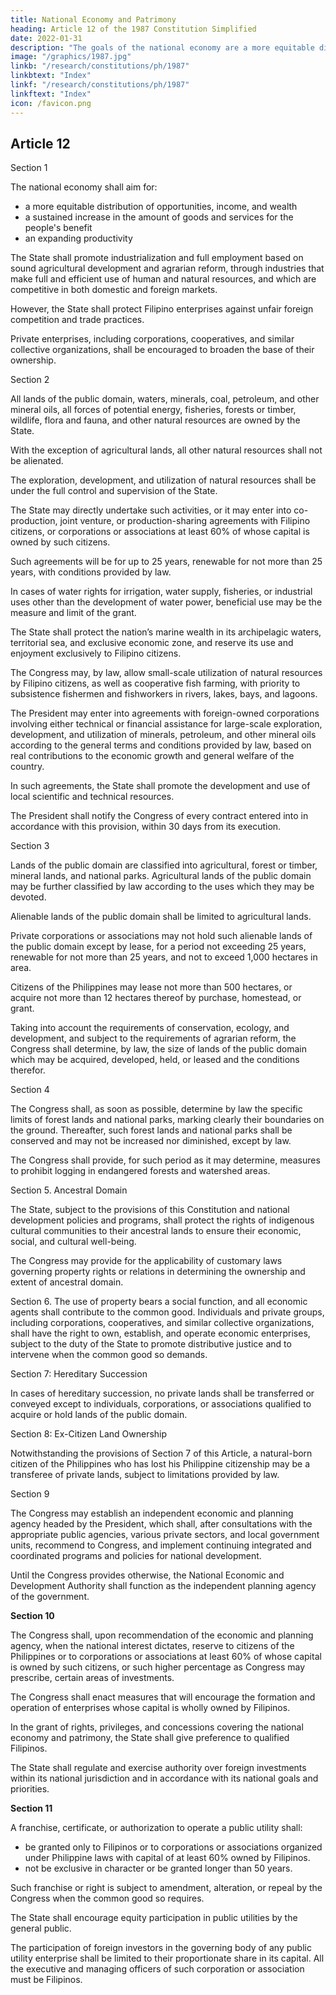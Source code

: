 ```yaml
---
title: National Economy and Patrimony
heading: Article 12 of the 1987 Constitution Simplified
date: 2022-01-31
description: "The goals of the national economy are a more equitable distribution of opportunities, income, and wealth; a sustained increase in the amount of goods and services produced by the nation for the benefit of the people"
image: "/graphics/1987.jpg"
linkb: "/research/constitutions/ph/1987"
linkbtext: "Index"
linkf: "/research/constitutions/ph/1987"
linkftext: "Index"
icon: /favicon.png
---
```


## Article 12
	
Section 1

The national economy shall aim for:
- a more equitable distribution of opportunities, income, and wealth
- a sustained increase in the amount of goods and services for the people's benefit
- an expanding productivity <!-- as the key to raising the quality of life for all, especially the underprivileged. -->

The State shall promote industrialization and full employment based on sound agricultural development and agrarian reform, through industries that make full and efficient use of human and natural resources, and which are competitive in both domestic and foreign markets. 

However, the State shall protect Filipino enterprises against unfair foreign competition and trade practices.

<!-- In the pursuit of these goals, all sectors of the economy and all regions of the country shall be given optimum opportunity to develop. --> Private enterprises, including corporations, cooperatives, and similar collective organizations, shall be encouraged to broaden the base of their ownership.


Section 2

All lands of the public domain, waters, minerals, coal, petroleum, and other mineral oils, all forces of potential energy, fisheries, forests or timber, wildlife, flora and fauna, and other natural resources are owned by the State. 

With the exception of agricultural lands, all other natural resources shall not be alienated. 


The exploration, development, and utilization of natural resources shall be under the full control and supervision of the State. 

The State may directly undertake such activities, or it may enter into co-production, joint venture, or production-sharing agreements with Filipino citizens, or corporations or associations at least 60% of whose capital is owned by such citizens. 

Such agreements will be for up to 25 years, renewable for not more than 25 years, with conditions provided by law. 

In cases of water rights for irrigation, water supply, fisheries, or industrial uses other than the development of water power, beneficial use may be the measure and limit of the grant.

The State shall protect the nation’s marine wealth in its archipelagic waters, territorial sea, and exclusive economic zone, and reserve its use and enjoyment exclusively to Filipino citizens.

The Congress may, by law, allow small-scale utilization of natural resources by Filipino citizens, as well as cooperative fish farming, with priority to subsistence fishermen and fishworkers in rivers, lakes, bays, and lagoons.

The President may enter into agreements with foreign-owned corporations involving either technical or financial assistance for large-scale exploration, development, and utilization of minerals, petroleum, and other mineral oils according to the general terms and conditions provided by law, based on real contributions to the economic growth and general welfare of the country. 

In such agreements, the State shall promote the development and use of local scientific and technical resources.

The President shall notify the Congress of every contract entered into in accordance with this provision, within 30 days from its execution.

Section 3

Lands of the public domain are classified into agricultural, forest or timber, mineral lands, and national parks. Agricultural lands of the public domain may be further classified by law according to the uses which they may be devoted. 

Alienable lands of the public domain shall be limited to agricultural lands. 

Private corporations or associations may not hold such alienable lands of the public domain except by lease, for a period not exceeding 25 years, renewable for not more than 25 years, and not to exceed 1,000 hectares in area. 

Citizens of the Philippines may lease not more than 500 hectares, or acquire not more than 12 hectares thereof by purchase, homestead, or grant.

Taking into account the requirements of conservation, ecology, and development, and subject to the requirements of agrarian reform, the Congress shall determine, by law, the size of lands of the public domain which may be acquired, developed, held, or leased and the conditions therefor.

Section 4

The Congress shall, as soon as possible, determine by law the specific limits of forest lands and national parks, marking clearly their boundaries on the ground. Thereafter, such forest lands and national parks shall be conserved and may not be increased nor diminished, except by law. 

The Congress shall provide, for such period as it may determine, measures to prohibit logging in endangered forests and watershed areas.


Section 5. Ancestral Domain

The State, subject to the provisions of this Constitution and national development policies and programs, shall protect the rights of indigenous cultural communities to their ancestral lands to ensure their economic, social, and cultural well-being.

The Congress may provide for the applicability of customary laws governing property rights or relations in determining the ownership and extent of ancestral domain.

Section 6. The use of property bears a social function, and all economic agents shall contribute to the common good. Individuals and private groups, including corporations, cooperatives, and similar collective organizations, shall have the right to own, establish, and operate economic enterprises, subject to the duty of the State to promote distributive justice and to intervene when the common good so demands.


Section 7: Hereditary Succession

In cases of hereditary succession, no private lands shall be transferred or conveyed except to individuals, corporations, or associations qualified to acquire or hold lands of the public domain.

Section 8: Ex-Citizen Land Ownership

Notwithstanding the provisions of Section 7 of this Article, a natural-born citizen of the Philippines who has lost his Philippine citizenship may be a transferee of private lands, subject to limitations provided by law.


Section 9

The Congress may establish an independent economic and planning agency headed by the President, which shall, after consultations with the appropriate public agencies, various private sectors, and local government units, recommend to Congress, and implement continuing integrated and coordinated programs and policies for national development.

Until the Congress provides otherwise, the National Economic and Development Authority shall function as the independent planning agency of the government.


**Section 10**

The Congress shall, upon recommendation of the economic and planning agency, when the national interest dictates, reserve to citizens of the Philippines or to corporations or associations at least 60% of whose capital is owned by such citizens, or such higher percentage as Congress may prescribe, certain areas of investments. 

The Congress shall enact measures that will encourage the formation and operation of enterprises whose capital is wholly owned by Filipinos.

In the grant of rights, privileges, and concessions covering the national economy and patrimony, the State shall give preference to qualified Filipinos.

The State shall regulate and exercise authority over foreign investments within its national jurisdiction and in accordance with its national goals and priorities.


**Section 11**

A franchise, certificate, or authorization to operate a public utility shall:
- be granted only to Filipinos or to corporations or associations organized under Philippine laws with capital of at least 60% owned by Filipinos.
- not be exclusive in character or be granted longer than 50 years. 

Such franchise or right is subject to amendment, alteration, or repeal by the Congress when the common good so requires.

The State shall encourage equity participation in public utilities by the general public. 

The participation of foreign investors in the governing body of any public utility enterprise shall be limited to their proportionate share in its capital. All the executive and managing officers of such corporation or association must be Filipinos.
